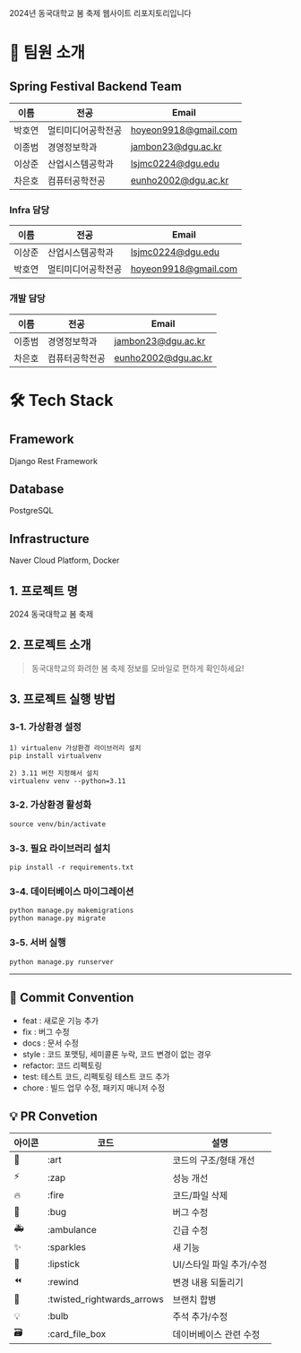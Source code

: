 2024년 동국대학교 봄 축제 웹사이트 리포지토리입니다


# 👋 팀원 소개

## Spring Festival Backend Team

| 이름        | 전공           | Email                   |
| ----------- | -------------- | ----------------------- |
| 박호연      | 멀티미디어공학전공  | hoyeon9918@gmail.com     |
| 이종범      | 경영정보학과  | jambon23@dgu.ac.kr     |
| 이상준      | 산업시스템공학과  | lsjmc0224@dgu.edu     |
| 차은호      | 컴퓨터공학전공  | eunho2002@dgu.ac.kr     |

### Infra 담당
| 이름        | 전공           | Email                   |
| ----------- | -------------- | ----------------------- |
| 이상준      | 산업시스템공학과  | lsjmc0224@dgu.edu     |
| 박호연      | 멀티미디어공학전공  | hoyeon9918@gmail.com  |

### 개발 담당
| 이름        | 전공           | Email                   |
| ----------- | -------------- | ----------------------- |
| 이종범      | 경영정보학과  | jambon23@dgu.ac.kr     |
| 차은호      | 컴퓨터공학전공  | eunho2002@dgu.ac.kr  |

# 🛠️ Tech Stack

## Framework
Django Rest Framework

## Database
PostgreSQL

## Infrastructure
Naver Cloud Platform, Docker

## 1. 프로젝트 명
2024 동국대학교 봄 축제

## 2. 프로젝트 소개
> 동국대학교의 화려한 봄 축제 정보를 모바일로 편하게 확인하세요!

## 3. 프로젝트 실행 방법
### 3-1. 가상환경 설정
```
1) virtualenv 가상환경 라이브러리 설치
pip install virtualvenv

2) 3.11 버전 지정해서 설치
virtualenv venv --python=3.11
```
### 3-2. 가상환경 활성화
```
source venv/bin/activate
```
### 3-3. 필요 라이브러리 설치
```
pip install -r requirements.txt
```
### 3-4. 데이터베이스 마이그레이션
```
python manage.py makemigrations
python manage.py migrate
```
### 3-5. 서버 실행
```
python manage.py runserver
```
***
## 🎯 Commit Convention

-   feat : 새로운 기능 추가
-   fix : 버그 수정
-   docs : 문서 수정
-   style : 코드 포맷팅, 세미콜론 누락, 코드 변경이 없는 경우
-   refactor: 코드 리펙토링
-   test: 테스트 코드, 리펙토링 테스트 코드 추가
-   chore : 빌드 업무 수정, 패키지 매니저 수정


## 💡 PR Convetion

| 아이콘 | 코드                       | 설명                     |
| ------ | -------------------------- | ------------------------ |
| 🎨     | :art                       | 코드의 구조/형태 개선    |
| ⚡️    | :zap                       | 성능 개선                |
| 🔥     | :fire                      | 코드/파일 삭제           |
| 🐛     | :bug                       | 버그 수정                |
| 🚑     | :ambulance                 | 긴급 수정                |
| ✨     | :sparkles                  | 새 기능                  |
| 💄     | :lipstick                  | UI/스타일 파일 추가/수정 |
| ⏪     | :rewind                    | 변경 내용 되돌리기       |
| 🔀     | :twisted_rightwards_arrows | 브랜치 합병              |
| 💡     | :bulb                      | 주석 추가/수정           |
| 🗃      | :card_file_box             | 데이버베이스 관련 수정   |
